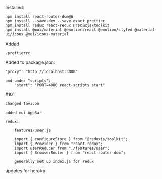 Installed:

    npm install react-router-dom@6
    npm install --save-dev --save-exact prettier
    npm install redux react-redux @reduxjs/toolkit
    npm install @mui/material @emotion/react @emotion/styled @material-ui/icons @mui/icons-material

Added 

    .prettierrc

Added to package.json:
    
    "proxy": "http://localhost:3000"
    
    and under "scripts": 
        "start": "PORT=4000 react-scripts start"

#101

    changed favicon

    added mui AppBar

    redux:

        features/user.js

        import { configureStore } from "@reduxjs/toolkit";
        import { Provider } from "react-redux";
        import userReducer from "./features/user";
        import { BrowserRouter } from "react-router-dom";

        generally set up index.js for redux



updates for heroku

